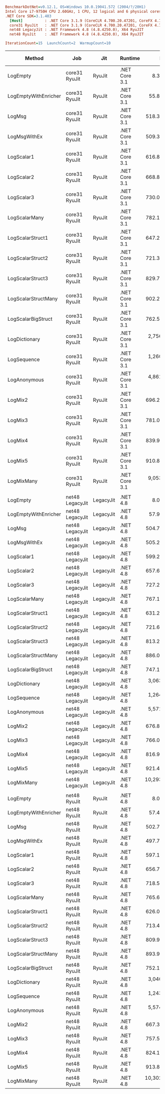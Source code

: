 ``` ini

BenchmarkDotNet=v0.12.1, OS=Windows 10.0.19041.572 (2004/?/20H1)
Intel Core i7-9750H CPU 2.60GHz, 1 CPU, 12 logical and 6 physical cores
.NET Core SDK=3.1.403
  [Host]          : .NET Core 3.1.9 (CoreCLR 4.700.20.47201, CoreFX 4.700.20.47203), X64 RyuJIT
  core31 RyuJit   : .NET Core 3.1.9 (CoreCLR 4.700.20.47201, CoreFX 4.700.20.47203), X64 RyuJIT
  net48 LegacyJit : .NET Framework 4.8 (4.8.4250.0), X64 RyuJIT
  net48 RyuJit    : .NET Framework 4.8 (4.8.4250.0), X64 RyuJIT

IterationCount=15  LaunchCount=2  WarmupCount=10  

```
|               Method |             Job |       Jit |       Runtime |          Mean |      Error |      StdDev |    Ratio | RatioSD |  Gen 0 | Gen 1 | Gen 2 | Allocated |
|--------------------- |---------------- |---------- |-------------- |--------------:|-----------:|------------:|---------:|--------:|-------:|------:|------:|----------:|
|             LogEmpty |   core31 RyuJit |    RyuJit | .NET Core 3.1 |      8.396 ns |  0.0652 ns |   0.0935 ns |     1.00 |    0.00 |      - |     - |     - |         - |
| LogEmptyWithEnricher |   core31 RyuJit |    RyuJit | .NET Core 3.1 |     55.846 ns |  1.0785 ns |   1.4763 ns |     6.65 |    0.18 | 0.0089 |     - |     - |      56 B |
|               LogMsg |   core31 RyuJit |    RyuJit | .NET Core 3.1 |    518.361 ns |  2.7239 ns |   3.9927 ns |    61.72 |    0.84 | 0.0210 |     - |     - |     136 B |
|         LogMsgWithEx |   core31 RyuJit |    RyuJit | .NET Core 3.1 |    509.373 ns |  2.9992 ns |   4.3963 ns |    60.69 |    1.00 | 0.0210 |     - |     - |     136 B |
|           LogScalar1 |   core31 RyuJit |    RyuJit | .NET Core 3.1 |    616.843 ns | 11.5161 ns |  16.5161 ns |    73.47 |    1.72 | 0.0582 |     - |     - |     368 B |
|           LogScalar2 |   core31 RyuJit |    RyuJit | .NET Core 3.1 |    668.838 ns |  6.5436 ns |   9.5915 ns |    79.58 |    1.69 | 0.0658 |     - |     - |     416 B |
|           LogScalar3 |   core31 RyuJit |    RyuJit | .NET Core 3.1 |    730.000 ns |  2.2492 ns |   3.3665 ns |    86.96 |    1.02 | 0.0734 |     - |     - |     464 B |
|        LogScalarMany |   core31 RyuJit |    RyuJit | .NET Core 3.1 |    782.184 ns |  3.3933 ns |   4.9739 ns |    93.19 |    1.05 | 0.0992 |     - |     - |     624 B |
|     LogScalarStruct1 |   core31 RyuJit |    RyuJit | .NET Core 3.1 |    647.244 ns |  5.1008 ns |   7.6346 ns |    77.04 |    1.65 | 0.0620 |     - |     - |     392 B |
|     LogScalarStruct2 |   core31 RyuJit |    RyuJit | .NET Core 3.1 |    721.379 ns |  3.9571 ns |   5.8003 ns |    85.93 |    1.39 | 0.0734 |     - |     - |     464 B |
|     LogScalarStruct3 |   core31 RyuJit |    RyuJit | .NET Core 3.1 |    829.779 ns |  4.1212 ns |   6.0407 ns |    98.81 |    1.57 | 0.0849 |     - |     - |     536 B |
|  LogScalarStructMany |   core31 RyuJit |    RyuJit | .NET Core 3.1 |    902.215 ns |  7.9922 ns |  10.9399 ns |   107.43 |    2.05 | 0.1144 |     - |     - |     720 B |
|   LogScalarBigStruct |   core31 RyuJit |    RyuJit | .NET Core 3.1 |    762.512 ns |  6.8611 ns |  10.2693 ns |    90.86 |    0.78 | 0.0706 |     - |     - |     448 B |
|        LogDictionary |   core31 RyuJit |    RyuJit | .NET Core 3.1 |  2,756.590 ns | 11.9082 ns |  17.0784 ns |   328.36 |    4.07 | 0.3395 |     - |     - |    2144 B |
|          LogSequence |   core31 RyuJit |    RyuJit | .NET Core 3.1 |  1,260.805 ns | 13.5951 ns |  19.9275 ns |   150.13 |    3.72 | 0.1297 |     - |     - |     816 B |
|         LogAnonymous |   core31 RyuJit |    RyuJit | .NET Core 3.1 |  4,861.434 ns | 61.0839 ns |  89.5361 ns |   579.25 |   10.68 | 0.5417 |     - |     - |    3432 B |
|              LogMix2 |   core31 RyuJit |    RyuJit | .NET Core 3.1 |    696.210 ns |  5.3594 ns |   7.8558 ns |    82.93 |    0.72 | 0.0696 |     - |     - |     440 B |
|              LogMix3 |   core31 RyuJit |    RyuJit | .NET Core 3.1 |    781.053 ns | 10.0743 ns |  15.0788 ns |    93.06 |    1.75 | 0.0811 |     - |     - |     512 B |
|              LogMix4 |   core31 RyuJit |    RyuJit | .NET Core 3.1 |    839.976 ns |  3.7595 ns |   5.6271 ns |   100.05 |    0.94 | 0.1116 |     - |     - |     704 B |
|              LogMix5 |   core31 RyuJit |    RyuJit | .NET Core 3.1 |    910.859 ns |  4.2988 ns |   6.1653 ns |   108.50 |    1.55 | 0.1230 |     - |     - |     776 B |
|           LogMixMany |   core31 RyuJit |    RyuJit | .NET Core 3.1 |  9,053.699 ns | 77.9367 ns | 116.6521 ns | 1,077.18 |   22.84 | 1.0223 |     - |     - |    6449 B |
|                      |                 |           |               |               |            |             |          |         |        |       |       |           |
|             LogEmpty | net48 LegacyJit | LegacyJit |      .NET 4.8 |      8.019 ns |  0.0237 ns |   0.0332 ns |     1.00 |    0.00 |      - |     - |     - |         - |
| LogEmptyWithEnricher | net48 LegacyJit | LegacyJit |      .NET 4.8 |     57.956 ns |  0.4401 ns |   0.6587 ns |     7.22 |    0.09 | 0.0088 |     - |     - |      56 B |
|               LogMsg | net48 LegacyJit | LegacyJit |      .NET 4.8 |    504.784 ns |  2.0096 ns |   2.8821 ns |    62.96 |    0.38 | 0.0229 |     - |     - |     144 B |
|         LogMsgWithEx | net48 LegacyJit | LegacyJit |      .NET 4.8 |    505.215 ns |  5.5425 ns |   7.9489 ns |    62.97 |    1.03 | 0.0229 |     - |     - |     144 B |
|           LogScalar1 | net48 LegacyJit | LegacyJit |      .NET 4.8 |    599.282 ns |  2.4554 ns |   3.6751 ns |    74.72 |    0.56 | 0.0591 |     - |     - |     377 B |
|           LogScalar2 | net48 LegacyJit | LegacyJit |      .NET 4.8 |    657.623 ns |  2.2467 ns |   3.2931 ns |    82.02 |    0.50 | 0.0668 |     - |     - |     425 B |
|           LogScalar3 | net48 LegacyJit | LegacyJit |      .NET 4.8 |    727.217 ns |  3.3725 ns |   5.0479 ns |    90.65 |    0.73 | 0.0744 |     - |     - |     473 B |
|        LogScalarMany | net48 LegacyJit | LegacyJit |      .NET 4.8 |    767.185 ns |  3.2102 ns |   4.8048 ns |    95.63 |    0.68 | 0.1001 |     - |     - |     634 B |
|     LogScalarStruct1 | net48 LegacyJit | LegacyJit |      .NET 4.8 |    631.254 ns |  4.2624 ns |   5.8345 ns |    78.70 |    0.76 | 0.0629 |     - |     - |     401 B |
|     LogScalarStruct2 | net48 LegacyJit | LegacyJit |      .NET 4.8 |    721.628 ns |  5.6396 ns |   8.0881 ns |    90.01 |    1.11 | 0.0744 |     - |     - |     473 B |
|     LogScalarStruct3 | net48 LegacyJit | LegacyJit |      .NET 4.8 |    813.235 ns |  3.7111 ns |   5.4397 ns |   101.43 |    0.91 | 0.0858 |     - |     - |     546 B |
|  LogScalarStructMany | net48 LegacyJit | LegacyJit |      .NET 4.8 |    886.087 ns |  3.0856 ns |   4.3256 ns |   110.49 |    0.71 | 0.1154 |     - |     - |     730 B |
|   LogScalarBigStruct | net48 LegacyJit | LegacyJit |      .NET 4.8 |    747.194 ns |  1.9766 ns |   2.9585 ns |    93.18 |    0.53 | 0.0725 |     - |     - |     457 B |
|        LogDictionary | net48 LegacyJit | LegacyJit |      .NET 4.8 |  3,063.908 ns | 11.2584 ns |  16.5024 ns |   381.89 |    2.15 | 0.3548 |     - |     - |    2247 B |
|          LogSequence | net48 LegacyJit | LegacyJit |      .NET 4.8 |  1,264.081 ns | 13.2271 ns |  19.3880 ns |   157.49 |    2.56 | 0.1297 |     - |     - |     826 B |
|         LogAnonymous | net48 LegacyJit | LegacyJit |      .NET 4.8 |  5,571.730 ns | 22.0229 ns |  32.9629 ns |   694.80 |    4.96 | 0.5493 |     - |     - |    3483 B |
|              LogMix2 | net48 LegacyJit | LegacyJit |      .NET 4.8 |    676.822 ns |  4.5070 ns |   6.7458 ns |    84.47 |    0.99 | 0.0706 |     - |     - |     449 B |
|              LogMix3 | net48 LegacyJit | LegacyJit |      .NET 4.8 |    766.020 ns |  6.4423 ns |   9.2393 ns |    95.54 |    1.27 | 0.0820 |     - |     - |     522 B |
|              LogMix4 | net48 LegacyJit | LegacyJit |      .NET 4.8 |    816.919 ns |  2.7970 ns |   4.0999 ns |   101.90 |    0.72 | 0.1135 |     - |     - |     714 B |
|              LogMix5 | net48 LegacyJit | LegacyJit |      .NET 4.8 |    921.495 ns |  7.2166 ns |  10.5780 ns |   114.82 |    1.37 | 0.1249 |     - |     - |     786 B |
|           LogMixMany | net48 LegacyJit | LegacyJit |      .NET 4.8 | 10,293.381 ns | 56.3588 ns |  80.8281 ns | 1,283.11 |   10.58 | 1.0376 |     - |     - |    6596 B |
|                      |                 |           |               |               |            |             |          |         |        |       |       |           |
|             LogEmpty |    net48 RyuJit |    RyuJit |      .NET 4.8 |      8.004 ns |  0.0285 ns |   0.0400 ns |     1.00 |    0.00 |      - |     - |     - |         - |
| LogEmptyWithEnricher |    net48 RyuJit |    RyuJit |      .NET 4.8 |     57.473 ns |  0.4216 ns |   0.6180 ns |     7.18 |    0.08 | 0.0089 |     - |     - |      56 B |
|               LogMsg |    net48 RyuJit |    RyuJit |      .NET 4.8 |    502.740 ns |  4.5385 ns |   6.6524 ns |    62.75 |    0.86 | 0.0229 |     - |     - |     144 B |
|         LogMsgWithEx |    net48 RyuJit |    RyuJit |      .NET 4.8 |    497.772 ns |  2.1484 ns |   3.0118 ns |    62.19 |    0.48 | 0.0229 |     - |     - |     144 B |
|           LogScalar1 |    net48 RyuJit |    RyuJit |      .NET 4.8 |    597.105 ns |  2.5218 ns |   3.7745 ns |    74.60 |    0.60 | 0.0591 |     - |     - |     377 B |
|           LogScalar2 |    net48 RyuJit |    RyuJit |      .NET 4.8 |    656.717 ns |  2.1834 ns |   3.1313 ns |    82.04 |    0.48 | 0.0668 |     - |     - |     425 B |
|           LogScalar3 |    net48 RyuJit |    RyuJit |      .NET 4.8 |    718.578 ns |  2.1148 ns |   3.0998 ns |    89.74 |    0.58 | 0.0744 |     - |     - |     473 B |
|        LogScalarMany |    net48 RyuJit |    RyuJit |      .NET 4.8 |    765.603 ns |  3.8336 ns |   5.6192 ns |    95.67 |    0.92 | 0.1001 |     - |     - |     634 B |
|     LogScalarStruct1 |    net48 RyuJit |    RyuJit |      .NET 4.8 |    626.066 ns |  2.6290 ns |   3.8536 ns |    78.22 |    0.77 | 0.0629 |     - |     - |     401 B |
|     LogScalarStruct2 |    net48 RyuJit |    RyuJit |      .NET 4.8 |    713.454 ns |  1.9026 ns |   2.7888 ns |    89.13 |    0.53 | 0.0744 |     - |     - |     473 B |
|     LogScalarStruct3 |    net48 RyuJit |    RyuJit |      .NET 4.8 |    809.908 ns |  2.9436 ns |   4.3146 ns |   101.25 |    0.59 | 0.0858 |     - |     - |     546 B |
|  LogScalarStructMany |    net48 RyuJit |    RyuJit |      .NET 4.8 |    893.968 ns |  6.8567 ns |  10.0505 ns |   111.58 |    1.36 | 0.1154 |     - |     - |     730 B |
|   LogScalarBigStruct |    net48 RyuJit |    RyuJit |      .NET 4.8 |    752.100 ns |  4.1726 ns |   5.9843 ns |    93.95 |    0.81 | 0.0725 |     - |     - |     457 B |
|        LogDictionary |    net48 RyuJit |    RyuJit |      .NET 4.8 |  3,040.817 ns | 15.7716 ns |  23.1178 ns |   380.06 |    3.44 | 0.3548 |     - |     - |    2247 B |
|          LogSequence |    net48 RyuJit |    RyuJit |      .NET 4.8 |  1,243.348 ns |  6.8767 ns |  10.2928 ns |   155.35 |    1.54 | 0.1297 |     - |     - |     826 B |
|         LogAnonymous |    net48 RyuJit |    RyuJit |      .NET 4.8 |  5,574.057 ns | 22.6170 ns |  32.4367 ns |   696.21 |    4.90 | 0.5493 |     - |     - |    3483 B |
|              LogMix2 |    net48 RyuJit |    RyuJit |      .NET 4.8 |    667.384 ns |  2.5098 ns |   3.6788 ns |    83.37 |    0.63 | 0.0706 |     - |     - |     449 B |
|              LogMix3 |    net48 RyuJit |    RyuJit |      .NET 4.8 |    757.595 ns |  3.0471 ns |   4.3701 ns |    94.64 |    0.70 | 0.0820 |     - |     - |     522 B |
|              LogMix4 |    net48 RyuJit |    RyuJit |      .NET 4.8 |    824.193 ns |  7.0923 ns |  10.6154 ns |   102.84 |    1.44 | 0.1135 |     - |     - |     714 B |
|              LogMix5 |    net48 RyuJit |    RyuJit |      .NET 4.8 |    913.872 ns |  2.4692 ns |   3.6193 ns |   114.16 |    0.73 | 0.1249 |     - |     - |     786 B |
|           LogMixMany |    net48 RyuJit |    RyuJit |      .NET 4.8 | 10,302.136 ns | 87.2980 ns | 125.2002 ns | 1,287.70 |   16.69 | 1.0376 |     - |     - |    6596 B |
